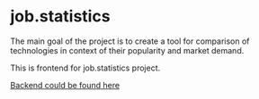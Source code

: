 # job.statistics

The main goal of the project is to create a tool for comparison of technologies in context of their popularity and market demand.

This is frontend for job.statistics project.

[Backend could be found here](https://github.com/bocharovf/job.statistics.backend)
